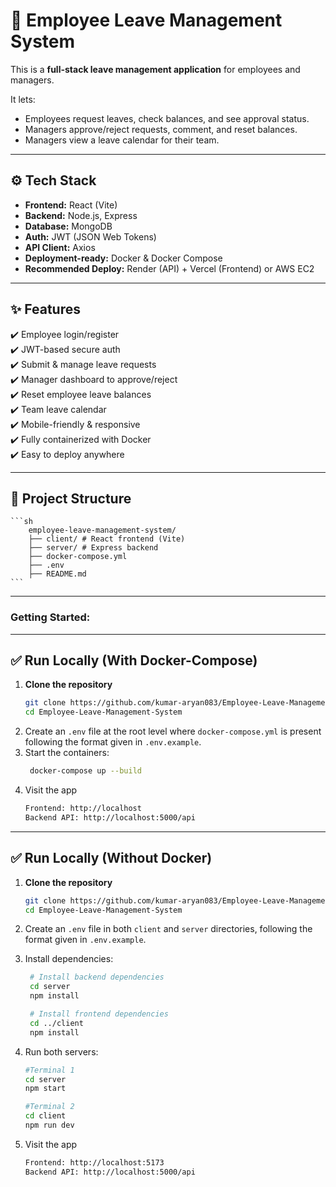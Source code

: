 # 🏢 Employee Leave Management System

This is a **full-stack leave management application** for employees and managers.

It lets:

- Employees request leaves, check balances, and see approval status.
- Managers approve/reject requests, comment, and reset balances.
- Managers view a leave calendar for their team.

---

## ⚙️ **Tech Stack**

- **Frontend:** React (Vite)
- **Backend:** Node.js, Express
- **Database:** MongoDB
- **Auth:** JWT (JSON Web Tokens)
- **API Client:** Axios
- **Deployment-ready:** Docker & Docker Compose
- **Recommended Deploy:** Render (API) + Vercel (Frontend) or AWS EC2

---

## ✨ **Features**

✔️ Employee login/register  
✔️ JWT-based secure auth  
✔️ Submit & manage leave requests  
✔️ Manager dashboard to approve/reject  
✔️ Reset employee leave balances  
✔️ Team leave calendar  
✔️ Mobile-friendly & responsive  
✔️ Fully containerized with Docker  
✔️ Easy to deploy anywhere

---

## 📁 **Project Structure**
    ```sh
        employee-leave-management-system/
        ├── client/ # React frontend (Vite)
        ├── server/ # Express backend
        ├── docker-compose.yml
        ├── .env
        ├── README.md
    ```

---

### Getting Started:

---

## ✅ Run Locally (With Docker-Compose)

1. **Clone the repository**
   ```sh
   git clone https://github.com/kumar-aryan083/Employee-Leave-Management-System.git
   cd Employee-Leave-Management-System
   ```
2. Create an `.env` file at the root level where `docker-compose.yml` is present following the format given in `.env.example`.
3. Start the containers:
   ```sh
    docker-compose up --build
   ```
4. Visit the app
    ```sh
    Frontend: http://localhost
    Backend API: http://localhost:5000/api
    ```
---

## ✅ Run Locally (Without Docker)

1. **Clone the repository**
   ```sh
   git clone https://github.com/kumar-aryan083/Employee-Leave-Management-System.git
   cd Employee-Leave-Management-System
   ```
2. Create an `.env` file in both `client` and `server` directories, following the format given in `.env.example`.
3. Install dependencies:
   ```sh
    # Install backend dependencies
    cd server
    npm install
   ```
   ```sh
    # Install frontend dependencies
    cd ../client
    npm install
    ```

4. Run both servers:
    ```sh
    #Terminal 1
    cd server
    npm start

    #Terminal 2
    cd client
    npm run dev
    ```

5. Visit the app
    ```sh
    Frontend: http://localhost:5173
    Backend API: http://localhost:5000/api
    ```